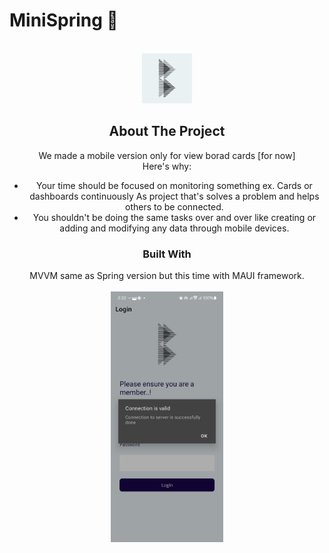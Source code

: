 # MiniSpring 📱
<!-- PROJECT LOGO -->
<br />
<div align="center">
  <a href="https://github.com/othneildrew/Best-README-Template">
    <img src="Resources/AppIcon/appicon.svg" alt="Logo" width="80" height="80">
  </a>
  <br/>

  <!-- ABOUT THE PROJECT -->
## About The Project
We made a mobile version only for view borad cards [for now]<br/>
Here's why:
* Your time should be focused on monitoring something ex. Cards or dashboards continuously As project that's solves a problem and helps others to be connected.
* You shouldn't be doing the same tasks over and over like creating or adding and modifying any data through mobile devices.
### Built With
MVVM same as Spring version but this time with MAUI framework.<br/><br/>
<a href="https://github.com/othneildrew/Best-README-Template">
    <img src="Resources/Images/Screenshot_20240427_022236 (1).jpg" alt="Logo" width="180" >
  </a>

  </div>
